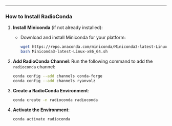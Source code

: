 ---

### **How to Install RadioConda**
1. **Install Miniconda** (if not already installed):
   - Download and install Miniconda for your platform:
     ```bash
     wget https://repo.anaconda.com/miniconda/Miniconda3-latest-Linux-x86_64.sh
     bash Miniconda3-latest-Linux-x86_64.sh
     ```

2. **Add RadioConda Channel**:
   Run the following command to add the `radioconda` channel:
   ```bash
   conda config --add channels conda-forge
   conda config --add channels ryanvolz
   ```

3. **Create a RadioConda Environment**:
   ```bash
   conda create -n radioconda radioconda
   ```

4. **Activate the Environment**:
   ```bash
   conda activate radioconda
   ```


